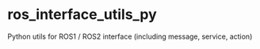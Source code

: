 # ros_interface_utils_py
Python utils for ROS1 / ROS2 interface (including message, service, action)
